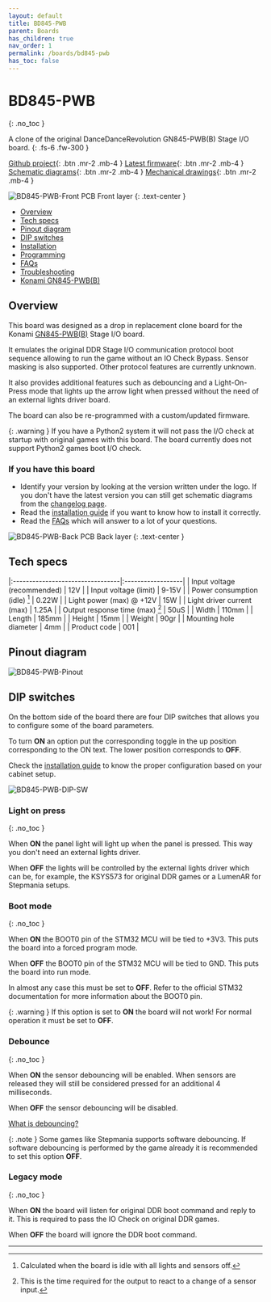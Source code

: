 ```yaml
---
layout: default
title: BD845-PWB
parent: Boards
has_children: true
nav_order: 1
permalink: /boards/bd845-pwb
has_toc: false
---
```


# BD845-PWB
{: .no_toc }

A clone of the original DanceDanceRevolution GN845-PWB(B) Stage I/O board.
{: .fs-6 .fw-300 }

[Github project]{: .btn .mr-2 .mb-4 }
[Latest firmware]{: .btn .mr-2 .mb-4 }
[Schematic diagrams]{: .btn .mr-2 .mb-4 }
[Mechanical drawings]{: .btn .mr-2 .mb-4 }

![BD845-PWB-Front](/assets/images/bd845-pwb/v1.1.0/bd845-pwb-front-v1.1.0.png)
PCB Front layer
{: .text-center }

- [Overview]
- [Tech specs]
- [Pinout diagram]
- [DIP switches]
- [Installation]
- [Programming]
- [FAQs]
- [Troubleshooting]
- [Konami GN845-PWB(B)]

## Overview

This board was designed as a drop in replacement clone board for the Konami [GN845-PWB(B)](/boards/bd845-pwb/gn845-pwb) Stage I/O board. 

It emulates the original DDR Stage I/O communication protocol boot sequence allowing to run the game without an IO Check Bypass. Sensor masking is also supported. Other protocol features are currently unknown.

It also provides additional features such as debouncing and a Light-On-Press mode that lights up the arrow light when pressed without the need of an external lights driver board.

The board can also be re-programmed with a custom/updated firmware. 

{: .warning }
If you have a Python2 system it will not pass the I/O check at startup with original games with this board. The board currently does not support Python2 games boot I/O check.

### If you have this board
* Identify your version by looking at the version written under the logo. If you don't have the latest version you can still get schematic diagrams from the [changelog page].
* Read the [installation guide][Installation] if you want to know how to install it correctly.
* Read the [FAQs] which will answer to a lot of your questions.

![BD845-PWB-Back](/assets/images/bd845-pwb/v1.1.0/bd845-pwb-back-v1.1.0.png)
PCB Back layer
{: .text-center }

## Tech specs

|:---------------------------------|:------------------|
| Input voltage (recommended)      | 12V               | 
| Input voltage (limit)            | 9-15V             |
| Power consumption (idle) [^1]    | 0.22W             |
| Light power (max) @ +12V         | 15W               |
| Light driver current (max)       | 1.25A             |
| Output response time (max) [^2]  | 50uS              |
| Width                            | 110mm             |
| Length                           | 185mm             |
| Height                           | 15mm              |
| Weight                           | 90gr              |
| Mounting hole diameter           | 4mm               |
| Product code                     | 001               |

## Pinout diagram

![BD845-PWB-Pinout](/assets/images/bd845-pwb/v1.1.0/bd845-pwb-pinout-v1.1.0.jpg)

## DIP switches

On the bottom side of the board there are four DIP switches that allows you to configure some of the board parameters.

To turn **ON** an option put the corresponding toggle in the up position corresponding to the ON text. The lower position
corresponds to **OFF**.

Check the [installation guide][Installation] to know the proper configuration based on your cabinet setup.

![BD845-PWB-DIP-SW](/assets/images/bd845-pwb/v1.1.0/bd845-pwb-dip-sw-v1.1.0.png)

### Light on press
{: .no_toc }

When **ON** the panel light will light up when the panel is pressed. This way you don't need an external lights driver.

When **OFF** the lights will be controlled by the external lights driver which can be, for example, the KSYS573 for original DDR games or a LumenAR for Stepmania setups.

### Boot mode
{: .no_toc }

When **ON** the BOOT0 pin of the STM32 MCU will be tied to +3V3. This puts the board into a forced program mode.

When **OFF** the BOOT0 pin of the STM32 MCU will be tied to GND. This puts the board into run mode.

In almost any case this must be set to **OFF**. Refer to the official STM32 documentation for more information about the BOOT0 pin.

{: .warning }
If this option is set to **ON** the board will not work! For normal operation it must be set to **OFF**.

### Debounce
{: .no_toc }

When **ON** the sensor debouncing will be enabled. When sensors are released they will still be considered pressed for an additional 4 milliseconds.

When **OFF** the sensor debouncing will be disabled.

[What is debouncing?](/boards/bd845-pwb/faqs#what-is-debouncing)

{: .note }
Some games like Stepmania supports software debouncing. If software debouncing is performed by the game already it is recommended to set this option **OFF**.

### Legacy mode
{: .no_toc }

When **ON** the board will listen for original DDR boot command and reply to it. This is required to pass the IO Check on original DDR games.

When **OFF** the board will ignore the DDR boot command.

----

[^1]: Calculated when the board is idle with all lights and sensors off.

[^2]: This is the time required for the output to react to a change of a sensor input.

[Overview]: /boards/bd845-pwb#overview
[Tech specs]: /boards/bd845-pwb#tech-specs
[Pinout diagram]: /boards/bd845-pwb#pinout-diagram
[DIP switches]: /boards/bd845-pwb#dip-switches
[Installation]: /boards/bd845-pwb/installation
[Programming]: /boards/bd845-pwb/programming
[FAQs]: /boards/bd845-pwb/faqs
[Troubleshooting]: /boards/bd845-pwb/troubleshooting
[Konami GN845-PWB(B)]: /boards/bd845-pwb/gn845-pwb
[What is debouncing?]: /boards/bd845-pwb/faqs#what-is-debouncing
[Github project]: https://github.com/bluedot-arcade/bd845-pwb-board
[Schematic diagrams]: https://github.com/bluedot-arcade/bd845-pwb-board/blob/master/sch_bd845-pwb.pdf
[Latest firmware]: https://github.com/bluedot-arcade/bd845-pwb-firmware/releases
[Mechanical drawings]: https://github.com/bluedot-arcade/bd845-pwb-board/blob/master/draw_bd845-pwb.pdf
[changelog page]: /boards/bd845-pwb/changelog
